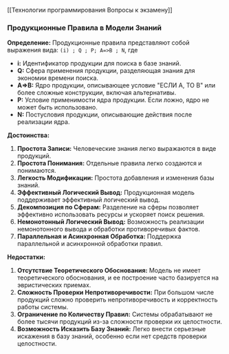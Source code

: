 [[Технологии программирования Вопросы к экзамену]]

### Продукционные Правила в Модели Знаний

**Определение:**
Продукционные правила представляют собой выражения вида: `(i) ; Q ; P; A=>B ; N`, где
- **i:** Идентификатор продукции для поиска в базе знаний.
- **Q:** Сфера применения продукции, разделяющая знания для экономии времени поиска.
- **A=>B:** Ядро продукции, описывающее условие "ЕСЛИ A, ТО B" или более сложные конструкции, включая альтернативы.
- **P:** Условие применимости ядра продукции. Если ложно, ядро не может быть использовано.
- **N:** Постусловия продукции, описывающие действия после реализации ядра.

**Достоинства:**
1. **Простота Записи:** Человеческие знания легко выражаются в виде продукций.
2. **Простота Понимания:** Отдельные правила легко создаются и понимаются.
3. **Легкость Модификации:** Простота добавления и изменения базы знаний.
4. **Эффективный Логический Вывод:** Продукционная модель поддерживает эффективный логический вывод.
5. **Декомпозиция по Сферам:** Разделение на сферы позволяет эффективно использовать ресурсы и ускоряет поиск решения.
6. **Немонотонный Логический Вывод:** Возможность реализации немонотонного вывода и обработки противоречивых фактов.
7. **Параллельная и Асинхронная Обработка:** Поддержка параллельной и асинхронной обработки правил.

**Недостатки:**
1. **Отсутствие Теоретического Обоснования:** Модель не имеет теоретического обоснования, и ее построение часто базируется на эвристических приемах.
2. **Сложность Проверки Непротиворечивости:** При большом числе продукций сложно проверить непротиворечивость и корректность работы системы.
3. **Ограничение по Количеству Правил:** Системы обрабатывают не более тысячи продукций из-за сложности проверки их целостности.
4. **Возможность Исказить Базу Знаний:** Легко внести серьезные искажения в базу знаний, особенно если нет средств проверки целостности.